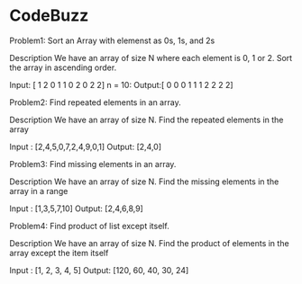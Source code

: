 # CodeBuzz

Problem1:
Sort an Array with elemenst as 0s, 1s, and 2s 

Description
We have an array of size N where each element is 0, 1 or 2. Sort the array in ascending order.

Input: [ 1 2 0 1 1 0 2 0 2 2]
n = 10:
Output:[ 0 0 0 1 1 1 2 2 2 2]

Problem2:
Find repeated elements in an array.

Description
We have an array of size N. Find the repeated elements in the array

Input : [2,4,5,0,7,2,4,9,0,1]
Output: [2,4,0]


Problem3:
Find missing elements in an array.

Description
We have an array of size N. Find the missing elements in the array in a range

Input : [1,3,5,7,10]
Output: [2,4,6,8,9]


Problem4:
Find product of list except itself.

Description
We have an array of size N. Find the product of elements in the array except the item itself

Input : [1, 2, 3, 4, 5]
Output: [120, 60, 40, 30, 24]